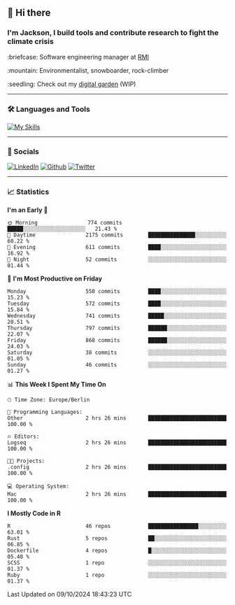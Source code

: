## :wave: Hi there
### I'm Jackson, I build tools and contribute research to fight the climate crisis
<p> :briefcase: Software engineering manager at <a href="https://rmi.org/" alt="RMI">RMI</a></p>
<p> :mountain: Environmentalist, snowboarder, rock-climber</p>
<p> :seedling: Check out my <a href="https://jdhoffa.github.io/" alt="digital garden">digital garden</a> (WIP) </p>

---

### :hammer_and_wrench: Languages and Tools

[![My Skills](https://skillicons.dev/icons?i=r,python,rust,docker,svelte,js,neovim,azure,postgresql,kubernetes,html,css&perline=6&theme=dark)](https://skillicons.dev)

---

### :iphone: Socials

[![LinkedIn](https://skillicons.dev/icons?i=linkedin&theme=dark)](https://www.linkedin.com/in/jackson-hoffart/) 
[![Github](https://skillicons.dev/icons?i=github&theme=dark)](https://github.com/jdhoffa) 
[![Twitter](https://skillicons.dev/icons?i=twitter&theme=dark)](https://twitter.com/jdhoffart) 

---

### :chart_with_upwards_trend: Statistics

 
<!--START_SECTION:waka-->
**I'm an Early 🐤** 

```text
🌞 Morning                774 commits         █████░░░░░░░░░░░░░░░░░░░░   21.43 % 
🌆 Daytime                2175 commits        ███████████████░░░░░░░░░░   60.22 % 
🌃 Evening                611 commits         ████░░░░░░░░░░░░░░░░░░░░░   16.92 % 
🌙 Night                  52 commits          ░░░░░░░░░░░░░░░░░░░░░░░░░   01.44 % 
```
📅 **I'm Most Productive on Friday** 

```text
Monday                   550 commits         ████░░░░░░░░░░░░░░░░░░░░░   15.23 % 
Tuesday                  572 commits         ████░░░░░░░░░░░░░░░░░░░░░   15.84 % 
Wednesday                741 commits         █████░░░░░░░░░░░░░░░░░░░░   20.51 % 
Thursday                 797 commits         ██████░░░░░░░░░░░░░░░░░░░   22.07 % 
Friday                   868 commits         ██████░░░░░░░░░░░░░░░░░░░   24.03 % 
Saturday                 38 commits          ░░░░░░░░░░░░░░░░░░░░░░░░░   01.05 % 
Sunday                   46 commits          ░░░░░░░░░░░░░░░░░░░░░░░░░   01.27 % 
```


📊 **This Week I Spent My Time On** 

```text
🕑︎ Time Zone: Europe/Berlin

💬 Programming Languages: 
Other                    2 hrs 26 mins       █████████████████████████   100.00 % 

🔥 Editors: 
Logseq                   2 hrs 26 mins       █████████████████████████   100.00 % 

🐱‍💻 Projects: 
.config                  2 hrs 26 mins       █████████████████████████   100.00 % 

💻 Operating System: 
Mac                      2 hrs 26 mins       █████████████████████████   100.00 % 
```

**I Mostly Code in R** 

```text
R                        46 repos            ████████████████░░░░░░░░░   63.01 % 
Rust                     5 repos             ██░░░░░░░░░░░░░░░░░░░░░░░   06.85 % 
Dockerfile               4 repos             █░░░░░░░░░░░░░░░░░░░░░░░░   05.48 % 
SCSS                     1 repo              ░░░░░░░░░░░░░░░░░░░░░░░░░   01.37 % 
Ruby                     1 repo              ░░░░░░░░░░░░░░░░░░░░░░░░░   01.37 % 
```




 Last Updated on 09/10/2024 18:43:23 UTC
<!--END_SECTION:waka-->
